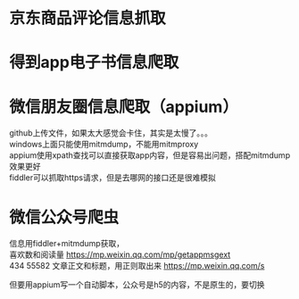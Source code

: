 # 京东商品评论信息抓取
# 得到app电子书信息爬取
# 微信朋友圈信息爬取（appium）
github上传文件，如果太大感觉会卡住，其实是太慢了。。。  
windows上面只能使用mitmdump，不能用mitmproxy  
appium使用xpath查找可以直接获取app内容，但是容易出问题，搭配mitmdump效果更好  
fiddler可以抓取https请求，但是去哪网的接口还是很难模拟
# 微信公众号爬虫 
信息用fiddler+mitmdump获取，  
喜欢数和阅读量  https://mp.weixin.qq.com/mp/getappmsgext  
434
55582
文章正文和标题，用正则取出来  https://mp.weixin.qq.com/s  


但要用appium写一个自动脚本，公众号是h5的内容，不是原生的，要切换
